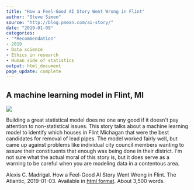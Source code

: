 ```yaml
---
title: "How a Feel-Good AI Story Went Wrong in Flint"
author: "Steve Simon"
source: "http://blog.pmean.com/ai-story/"
date: "2019-01-09"
categories:
- "*Recommendation"
- 2019
- Data science
- Ethics in research
- Human side of statistics
output: html_document
page_update: complete
---
```


## A machine learning model in Flint, MI

[![](http://www.pmean.com/images/19/ai-story01.png)][mad1]

<div class="notes">

Building a great statistical model does no one any good if it doesn't pay attention to non-statistical issues. This story talks about a machine learning model to identify which houses in Flint Michagan that were the best candidates for removal of lead pipes. The model worked fairly well, but came up against problems like individual city council members wanting to assure their constituents that enough was being done in their district. I'm not sure what the actual moral of this story is, but it does serve as a warning to be careful when you are modeling data in a contentous area.

Alexis C. Madrigal. How a Feel-Good AI Story Went Wrong in Flint. The Atlantic, 2019-01-03. Available in [html
format][mad1]. About 3,500 words.

[mad1]: https://www.theatlantic.com/technology/archive/2019/01/how-machine-learning-found-flints-lead-pipes/578692/

</div>
